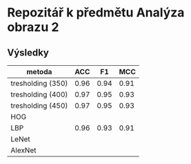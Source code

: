 # Repozitář k předmětu Analýza obrazu 2
## Výsledky

|metoda|ACC|F1|MCC|
|---|---|---|---|
|tresholding (350)|0.96|0.94|0.91|
|tresholding (400)|0.97|0.95|0.93|
|tresholding (450)|0.97|0.95|0.93|
|HOG||||
|LBP|0.96|0.93|0.91|
|LeNet||||
|AlexNet||||
